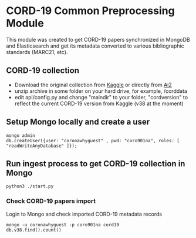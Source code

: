 # CORD-19 Common Preprocessing Module
This module was created to get CORD-19 papers synchronized in MongoDB and Elasticsearch and get its metadata converted to various bibliographic standards (MARC21, etc).

## CORD-19 collection
* Download the original collection from [Kaggle](https://www.kaggle.com/allen-institute-for-ai/CORD-19-research-challenge) or directly from [Ai2](https://ai2-semanticscholar-cord-19.s3-us-west-2.amazonaws.com/historical_releases.html)
* unzip archive in some folder on your hard drive, for example, /corddata
* edit api/config.py and change "maindir" to your folder, "cordversion" to reflect the current CORD-19 version from Kaggle (v38 at the moment)

## Setup Mongo locally and create a user
```
mongo admin
db.createUser({user: "coronawhyguest" , pwd: "coro901na", roles: [  "readWriteAnyDatabase" ]});

```
## Run ingest process to get CORD-19 collection in Mongo 
```
python3 ./start.py
``` 
### Check CORD-19 papers import
Login to Mongo and check imported CORD-19 metadata records
```
mongo -u coronawhyguest -p coro901na cord19
db.v38.find().count()

```

